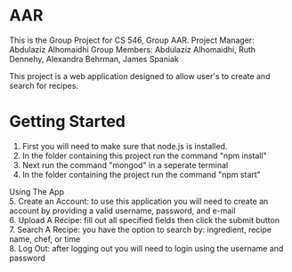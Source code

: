 # AAR

This is the Group Project for CS 546, Group AAR.
Project Manager: Abdulaziz Alhomaidhi
Group Members: Abdulaziz Alhomaidhi, Ruth Dennehy, Alexandra Behrman, James Spaniak

This project is a web application designed to allow user's to create and search for recipes.

# Getting Started
1. First you will need to make sure that node.js is installed.
2. In the folder containing this project run the command "npm install"
3. Next run the command "mongod" in a seperate terminal 
4. In the folder containing the project run the command "npm start"

Using The App <br />
5. Create an Account: to use this application you will need to create an account by providing a valid username, password, and e-mail <br />
6. Upload A Recipe: fill out all specified fields then click the submit button <br />
7. Search A Recipe: you have the option to search by: ingredient, recipe name, chef, or time <br />
8. Log Out: after logging out you will need to login using the username and password <br />
